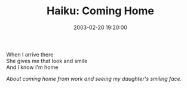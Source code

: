 ﻿---
layout: post
title: "Haiku: Coming Home"
comments: false
date: 2003-02-20 19:20:00
updated: 2004-05-02 00:42:00
categories:
 - Haiku
subtext-id: 54e589f2-7507-4c1e-a738-661e2e6fb92b
alias: /blog/Haiku-Coming-Home.aspx
---


When I arrive there  
She gives me that look and smile  
And I know I'm home

_About coming home from work and seeing my daughter's smiling face._
